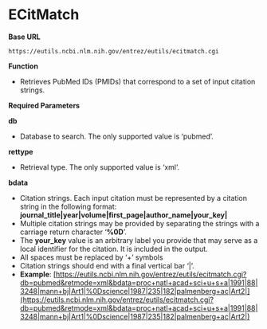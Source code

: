 # ECitMatch

**Base URL**
```
https://eutils.ncbi.nlm.nih.gov/entrez/eutils/ecitmatch.cgi
```
**Function**
  * Retrieves PubMed IDs (PMIDs) that correspond to a set of input citation strings.      

**Required Parameters**

**db**
  * Database to search. The only supported value is ‘pubmed’.

**rettype**
  * Retrieval type. The only supported value is ‘xml’.

**bdata**
  * Citation strings. Each input citation must be represented by a citation string in the following format:<br>**journal_title|year|volume|first_page|author_name|your_key|**
  * Multiple citation strings may be provided by separating the strings with a carriage return character ‘**%0D**’.
  * The **your_key** value is an arbitrary label you provide that may serve as a local identifier for the citation. It is included in the output.
  * All spaces must be replaced by ‘+’ symbols 
  * Citation strings should end with a final vertical bar ‘|’.
  * **Example**: [https://eutils.ncbi.nlm.nih.gov/entrez/eutils/ecitmatch.cgi?db=pubmed&retmode=xml&bdata=proc+natl+acad+sci+u+s+a|1991|88|3248|mann+bj|Art1|%0Dscience|1987|235|182|palmenberg+ac|Art2|](https://eutils.ncbi.nlm.nih.gov/entrez/eutils/ecitmatch.cgi?db=pubmed&retmode=xml&bdata=proc+natl+acad+sci+u+s+a|1991|88|3248|mann+bj|Art1|%0Dscience|1987|235|182|palmenberg+ac|Art2|)
